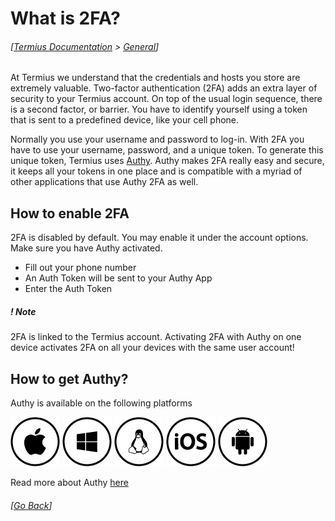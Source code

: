 # What is 2FA?
###### [[Termius Documentation](../README.md) > [General](README.md)]

At Termius we understand that the credentials and hosts you store are extremely valuable. Two-factor authentication (2FA) adds an extra layer of security to your Termius account. On top of the usual login sequence, there is a second factor, or barrier. You have to identify yourself using a token that is sent to a predefined device, like your cell phone.

Normally you use your username and password to log-in. With 2FA you have to use your username, password, and a unique token. To generate this unique token, Termius uses [Authy](https://www.authy.com). Authy makes 2FA really easy and secure, it keeps all your tokens in one place and is compatible with a myriad of other applications that use Authy 2FA as well.

## How to enable 2FA

2FA is disabled by default. You may enable it under the account options. Make sure you have Authy activated.

- Fill out your phone number
- An Auth Token will be sent to your Authy App
- Enter the Auth Token

##### *! Note*
2FA is linked to the Termius account. Activating 2FA with Authy on one device activates 2FA on all your devices with the same user account!  

## How to get Authy?

Authy is available on the following platforms

[![Apple](.images/apple-circle.png)](https://itunes.apple.com/us/app/server-auditor/id549039908)
[![Windows](.images/windows-circle.png)](https://chrome.google.com/webstore/detail/authy/gaedmjdfmmahhbjefcbgaolhhanlaolb?hl=en)
[![Linux](.images/linux-circle.png)](https://chrome.google.com/webstore/detail/authy/gaedmjdfmmahhbjefcbgaolhhanlaolb?hl=en)
[![iOS](.images/ios-circle.png)](https://itunes.apple.com/us/app/authy/id494168017?mt=8)
[![Android](.images/android-circle.png)](https://play.google.com/store/apps/details?id=com.authy.authy&hl=en)

Read more about Authy [here](https://www.authy.com/learn-more/)

###### [[Go Back](README.md)]
